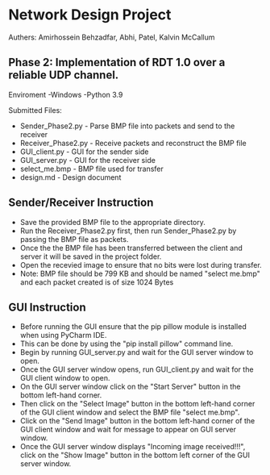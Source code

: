 # Network Design Project

Authers: Amirhossein Behzadfar, Abhi, Patel, Kalvin McCallum

Phase 2:
Implementation of RDT 1.0 over a reliable UDP channel. 
---------------------------------------------------------------------
Enviroment 
  -Windows
  -Python 3.9


Submitted Files:
- Sender_Phase2.py - Parse BMP file into packets and send to the receiver
- Receiver_Phase2.py - Receive packets and reconstruct the BMP file
- GUI_client.py - GUI for the sender side
- GUI_server.py - GUI for the receiver side
- select_me.bmp - BMP file used for transfer
- design.md - Design document



Sender/Receiver Instruction
----------------------------------------------------------------------
  * Save the provided BMP file to the appropriate directory.
  * Run the Receiver_Phase2.py first, then run Sender_Phase2.py by passing the BMP file as packets. 
  * Once the the BMP file has been transferred between the client and server it will be saved in the project folder.
  * Open the recevied image to ensure that no bits were lost during transfer.
  * Note: BMP file should be 799 KB and should be named "select me.bmp" and each packet created is of size 1024 Bytes

GUI Instruction
----------------------------------------------------------------------
  * Before running the GUI ensure that the pip pillow module is installed when using PyCharm IDE.
  * This can be done by using the "pip install pillow" command line.
  * Begin by running GUI_server.py and wait for the GUI server window to open.
  * Once the GUI server window opens, run GUI_client.py and wait for the GUI client window to open.
  * On the GUI server window click on the "Start Server" button in the bottom left-hand corner.
  * Then click on the "Select Image" button in the bottom left-hand corner of the GUI client window and select the BMP file "select me.bmp".
  * Click on the "Send Image" button in the bottom left-hand corner of the GUI client window and wait for message to appear on GUI server window.
  * Once the GUI server window displays "Incoming image received!!!", click on the "Show Image" button in the bottom left corner of the GUI server window.
